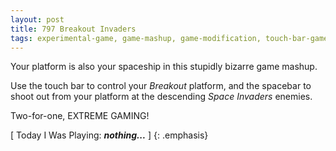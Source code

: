 ```yaml
---
layout: post
title: 797 Breakout Invaders
tags: experimental-game, game-mashup, game-modification, touch-bar-game, touch-controlled-game
---
```

Your platform is also your spaceship in this stupidly bizarre game mashup.  

Use the touch bar to control your *Breakout* platform, and the spacebar to shoot out from your platform at the descending *Space Invaders* enemies.

Two-for-one, EXTREME GAMING!

[ Today I Was Playing: ***nothing...*** ]
{: .emphasis}

